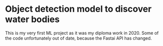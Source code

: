 # Object detection model to discover water bodies
This is my very first ML project as it was my diploma work in 2020. Some of the code unfortunately out of date, because the Fastai API has changed.
